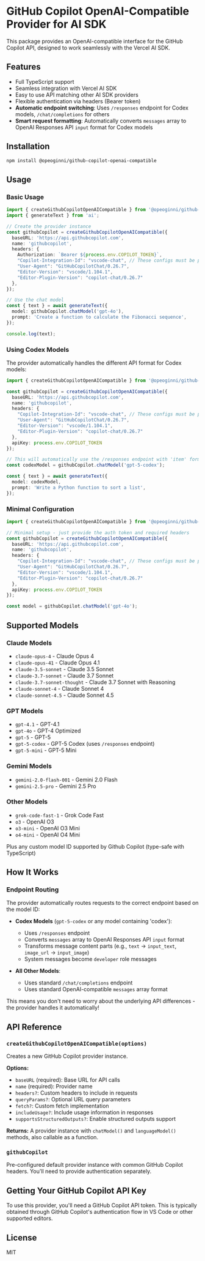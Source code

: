 # GitHub Copilot OpenAI-Compatible Provider for AI SDK

This package provides an OpenAI-compatible interface for the GitHub Copilot API, designed to work seamlessly with the Vercel AI SDK.

## Features

- Full TypeScript support
- Seamless integration with Vercel AI SDK
- Easy to use API matching other AI SDK providers
- Flexible authentication via headers (Bearer token)
- **Automatic endpoint switching**: Uses `/responses` endpoint for Codex models, `/chat/completions` for others
- **Smart request formatting**: Automatically converts `messages` array to OpenAI Responses API `input` format for Codex models

## Installation

```bash
npm install @opeoginni/github-copilot-openai-compatible
```

## Usage

### Basic Usage

```typescript
import { createGithubCopilotOpenAICompatible } from '@opeoginni/github-copilot-openai-compatible';
import { generateText } from 'ai';

// Create the provider instance
const githubCopilot = createGithubCopilotOpenAICompatible({
  baseURL: 'https://api.githubcopilot.com',
  name: 'githubcopilot',
  headers: {
    Authorization: `Bearer ${process.env.COPILOT_TOKEN}`,
    "Copilot-Integration-Id": "vscode-chat", // These configs must be provided
    "User-Agent": "GitHubCopilotChat/0.26.7",
    "Editor-Version": "vscode/1.104.1",
    "Editor-Plugin-Version": "copilot-chat/0.26.7"
  },
});

// Use the chat model
const { text } = await generateText({
  model: githubCopilot.chatModel('gpt-4o'),
  prompt: 'Create a function to calculate the Fibonacci sequence',
});

console.log(text);
```

### Using Codex Models

The provider automatically handles the different API format for Codex models:

```typescript
import { createGithubCopilotOpenAICompatible } from '@opeoginni/github-copilot-openai-compatible';

const githubCopilot = createGithubCopilotOpenAICompatible({
  baseURL: 'https://api.githubcopilot.com',
  name: 'githubcopilot',
  headers: {
    "Copilot-Integration-Id": "vscode-chat", // These configs must be provided
    "User-Agent": "GitHubCopilotChat/0.26.7",
    "Editor-Version": "vscode/1.104.1",
    "Editor-Plugin-Version": "copilot-chat/0.26.7"
  },
  apiKey: process.env.COPILOT_TOKEN
});

// This will automatically use the /responses endpoint with 'item' format
const codexModel = githubCopilot.chatModel('gpt-5-codex');

const { text } = await generateText({
  model: codexModel,
  prompt: 'Write a Python function to sort a list',
});
```


### Minimal Configuration

```typescript
import { createGithubCopilotOpenAICompatible } from '@opeoginni/github-copilot-openai-compatible';

// Minimal setup - just provide the auth token and required headers
const githubCopilot = createGithubCopilotOpenAICompatible({
  baseURL: 'https://api.githubcopilot.com',
  name: 'githubcopilot',
  headers: {
    "Copilot-Integration-Id": "vscode-chat", // These configs must be provided
    "User-Agent": "GitHubCopilotChat/0.26.7",
    "Editor-Version": "vscode/1.104.1",
    "Editor-Plugin-Version": "copilot-chat/0.26.7"
  },
  apiKey: process.env.COPILOT_TOKEN
});

const model = githubCopilot.chatModel('gpt-4o');
```


## Supported Models

### Claude Models
- `claude-opus-4` - Claude Opus 4
- `claude-opus-41` - Claude Opus 4.1
- `claude-3.5-sonnet` - Claude 3.5 Sonnet
- `claude-3.7-sonnet` - Claude 3.7 Sonnet
- `claude-3.7-sonnet-thought` - Claude 3.7 Sonnet with Reasoning
- `claude-sonnet-4` - Claude Sonnet 4
- `claude-sonnet-4.5` - Claude Sonnet 4.5

### GPT Models
- `gpt-4.1` - GPT-4.1
- `gpt-4o` - GPT-4 Optimized
- `gpt-5` - GPT-5
- `gpt-5-codex` - GPT-5 Codex (uses `/responses` endpoint)
- `gpt-5-mini` - GPT-5 Mini

### Gemini Models
- `gemini-2.0-flash-001` - Gemini 2.0 Flash
- `gemini-2.5-pro` - Gemini 2.5 Pro

### Other Models
- `grok-code-fast-1` - Grok Code Fast
- `o3` - OpenAI O3
- `o3-mini` - OpenAI O3 Mini
- `o4-mini` - OpenAI O4 Mini

Plus any custom model ID supported by Github Copilot (type-safe with TypeScript)

## How It Works

### Endpoint Routing

The provider automatically routes requests to the correct endpoint based on the model ID:

- **Codex Models** (`gpt-5-codex` or any model containing 'codex'): 
  - Uses `/responses` endpoint
  - Converts `messages` array to OpenAI Responses API `input` format
  - Transforms message content parts (e.g., `text` → `input_text`, `image_url` → `input_image`)
  - System messages become `developer` role messages

- **All Other Models**:
  - Uses standard `/chat/completions` endpoint
  - Uses standard OpenAI-compatible `messages` array format

This means you don't need to worry about the underlying API differences - the provider handles it automatically!

## API Reference

### `createGithubCopilotOpenAICompatible(options)`

Creates a new GitHub Copilot provider instance.

**Options:**
- `baseURL` (required): Base URL for API calls
- `name` (required): Provider name
- `headers?`: Custom headers to include in requests
- `queryParams?`: Optional URL query parameters
- `fetch?`: Custom fetch implementation
- `includeUsage?`: Include usage information in responses
- `supportsStructuredOutputs?`: Enable structured outputs support

**Returns:** A provider instance with `chatModel()` and `languageModel()` methods, also callable as a function.

### `githubCopilot`

Pre-configured default provider instance with common GitHub Copilot headers. You'll need to provide authentication separately.

## Getting Your GitHub Copilot API Key

To use this provider, you'll need a GitHub Copilot API token. This is typically obtained through GitHub Copilot's authentication flow in VS Code or other supported editors.

## License

MIT
